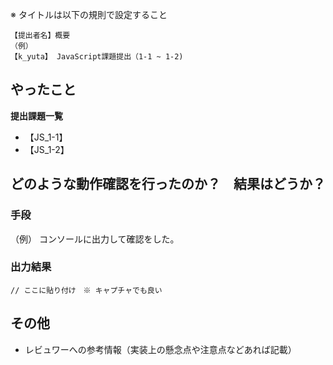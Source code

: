 ※ タイトルは以下の規則で設定すること
```
【提出者名】概要
（例）
【k_yuta】 JavaScript課題提出（1-1 ~ 1-2)
```

## やったこと

**提出課題一覧**
- 【JS_1-1】
- 【JS_1-2】

##  どのような動作確認を行ったのか？　結果はどうか？
### 手段
（例） コンソールに出力して確認をした。

### 出力結果
```
// ここに貼り付け　※ キャプチャでも良い

```

## その他
* レビュワーへの参考情報（実装上の懸念点や注意点などあれば記載）
